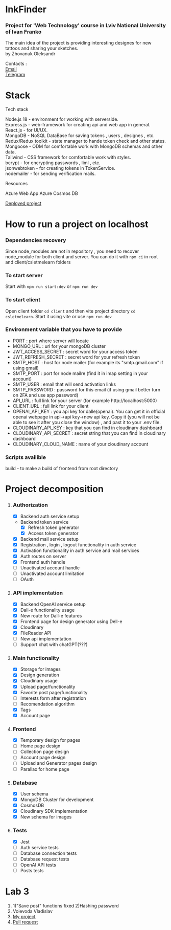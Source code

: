 # InkFinder
### Project for 'Web Technology' course in Lviv National University of Ivan Franko 
The main idea of the project is providing interesting designes for new tattoos and sharing your sketches.<br/>
by Zhovanuk Oleksandr

Contacts :<br/>
<a href="mailto:zhovanukolexander@gmail.com">Email</a><br/>
<a href="https://t.me/sashazhov" target="_blank">Telegram</a>

# Stack

Tech stack

Node.js 18 - environment for working with serverside.<br/>
Express.js - web-framework for creating api and web app in general.<br/>
React.js - for UI/UX.<br/>
MongoDB - NoSQL DataBase for saving tokens , users , designes , etc.<br/>
Redux/Redux toolkit - state manager to hande token check and other states.<br/>
Mongoose - ODM for comfortable work with MongoDB schemas and other data.<br/>
Tailwind - CSS framework for comfortable work with styles.<br/>
bcrypt - for encrypting passwords , liml , etc.<br/>
jsonwebtoken - for creating tokens in TokenService.<br/>
nodemailer - for sending verification mails.<br/>

Resources

Azure Web App
Azure Cosmos DB

<a href="https://inkfinder2.azurewebsites.net/" target="_blank">Deployed project</a>

# How to run a project on localhost 
### Dependencies recovery
Since node_modules are not in repository , you need to recover node_module for both client and server. You can do it with `npm ci` in root and client/csletmelearn folders
### To start server
Start with `npm run start:dev` or `npm run dev`
### To start client
Open client folder `cd client` and then vite project directory `cd csletmelearn`. Start it using vite or use `npm run dev`
### Environment variable that you have to provide
* PORT : port where server will locate
* MONGO_URL : url for your mongoDB cluster
* JWT_ACCESS_SECRET : secret word for your access token
* JWT_REFRESH_SECRET : secret word for your refresh token
* SMTP_HOST : host for node mailer (for example its "smtp.gmail.com" if using gmail)
* SMTP_PORT : port for node mailre (find it in imap setting in your account)
* SMTP_USER : email that will send activation links
* SMTP_PASSWORD : password for this email (if using gmail better turn on 2FA and use app password)
* API_URL : full link for your server (for example http://localhost:5000)
* CLIENT_URL : full link for your client
* OPENAI_API_KEY : you api key for dalle(openai). You can get it in official openai webpage in api->api key->new api key. Copy it (you will not be able to see it after you close the window) , and past it to your .env file.
* CLOUDINARY_API_KEY : key that you can find in cloudinary dashboard
* CLOUDINARY_API_SECRET : secret string that you can find in cloudinary dashboard
* CLOUDINARY_CLOUD_NAME : name of your cloudinary account
### Scripts availible
build - to make a build of frontend from root directory
# Project decomposition
1.  ### Authorization
    
    - [x] Backend auth service setup
    - Backend token service
      - [x] Refresh token generator
      - [x] Access token generator
    - [x] Backend mail service setup
    - [x] Registration , login , logout functionality in auth service
    - [x] Activation functionality in auth service and mail services
    - [x] Auth routes on server
    - [x] Frontend auth handle
    - [ ] Unactivated account handle
    - [ ] Unactivated account limitation
    - [ ] OAuth

2.  ### API implementation
    
    - [x] Backend OpenAI service setup
    - [x] Dall-e functionality usage
    - [x] New route for Dall-e features
    - [x] Frontend page for design generator using Dell-e
    - [x] Cloudinary 
    - [x] FileReader API
    - [ ] New api implementation
    - [ ] Support chat with chatGPT(???)

3. ### Main functionality
    
    - [x] Storage for images
    - [x] Design generation
    - [x] Cloudinary usage
    - [x] Upload page/functionality
    - [x] Favorite post page/functionality
    - [ ] Interests form after registration
    - [ ] Recomendation algorithm
    - [x] Tags
    - [x] Account page

4. ### Frontend
    
    - [x] Temporary design for pages
    - [ ] Home page design
    - [ ] Collection page design
    - [ ] Account page design
    - [ ] Upload and Generator pages design
    - [ ] Parallax for home page

5. ### Database
    
    - [x] User schema
    - [x] MongoDB Cluster for development
    - [x] CosmosDB
    - [x] Cloudinary SDK implementation
    - [x] New schema for images 
    
6. ### Tests
    
    - [x] Jest
    - [ ] Auth service tests
    - [ ] Database connection tests
    - [ ] Database request tests
    - [ ] OpenAI API tests
    - [ ] Posts tests

# Lab 3
1. 1)"Save post" functions fixed
   2)Hashing password
2. Voievoda Vladislav
3. <a href="https://github.com/Vladislav43/WEB" target="_blank">My project</a>
4. <a href="" target="_blank">Pull request</a>